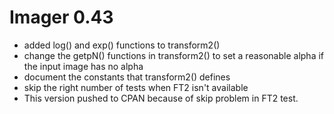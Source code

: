 # Imager 0.43

- added log() and exp() functions to transform2()
- change the getpN() functions in transform2() to set a   reasonable alpha if the input image has no alpha
- document the constants that transform2() defines
- skip the right number of tests when FT2 isn't available
- This version pushed to CPAN because of skip problem in FT2 test.